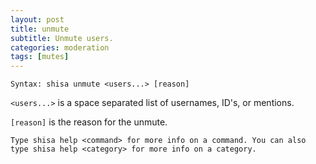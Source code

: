 ```yaml
---
layout: post
title: unmute
subtitle: Unmute users.
categories: moderation
tags: [mutes]
---
```


`Syntax: shisa unmute <users...> [reason]`

`<users...>` is a space separated list of usernames, ID's, or mentions.

`[reason]` is the reason for the unmute.

```
Type shisa help <command> for more info on a command. You can also type shisa help <category> for more info on a category.
```